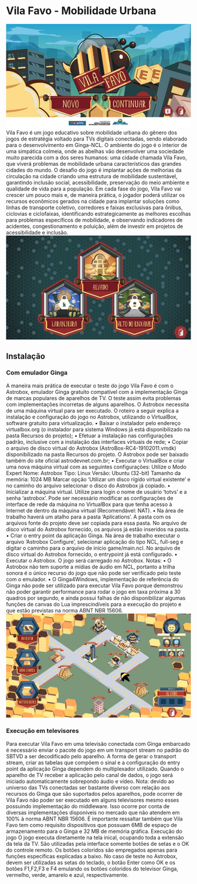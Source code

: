 # Vila Favo - Mobilidade Urbana
![alt text](https://raw.githubusercontent.com/rafaelgpedroso/vilafavo/master/img/init.jpg)
Vila Favo é um jogo educativo sobre mobilidade urbana do gênero dos jogos de estratégia voltado para TVs digitais conectadas, sendo elaborado para o desenvolvimento em Ginga-NCL. O ambiente do jogo é o interior de uma simpática colmeia, onde as abelhas vão desenvolver uma sociedade muito parecida com a dos seres humanos: uma cidade chamada Vila Favo, que viverá problemas de mobilidade urbana característicos das grandes cidades do mundo. O desafio do jogo é implantar ações de melhorias da circulação na cidade criando uma estrutura de mobilidade sustentável, garantindo inclusão social, acessibilidade, preservação do meio ambiente e qualidade de vida para a população. Em cada fase do jogo, Vila Favo vai crescer um pouco mais e, de maneira prática, o jogador poderá utilizar os recursos econômicos gerados na cidade para implantar soluções como linhas de transporte coletivo, corredores e faixas exclusivas para ônibus, ciclovias e ciclofaixas, identificando estrategicamente as melhores escolhas para problemas específicos de mobilidade, e observando indicadores de acidentes, congestionamento e poluição, além de investir em projetos de acessibilidade e inclusão.
![alt text](https://raw.githubusercontent.com/rafaelgpedroso/vilafavo/master/img/select.jpg)
## Instalação
### Com emulador Ginga
A maneira mais prática de executar o teste do jogo Vila Favo é com o Astrobox, emulador Ginga gratuito compatível com a implementação Ginga de marcas populares de aparelhos de TV. O teste assim evita problemas com implementações incorretas de alguns aparelhos.
O Astrobox necessita de uma máquina virtual para ser executado. O roteiro a seguir explica a instalação e configuração do jogo no Astrobox, utilizando o VirtualBox, software gratuito para virtualização.
• Baixar o instalador pelo endereço virtualbox.org (o instalador para sistema Windows já está disponibilizado na pasta Recursos do projeto);
• Efetuar a instalação nas configurações padrão, inclusive com a instalação das interfaces virtuais de rede;
• Copiar o arquivo de disco virtual do Astrobox (AstroBox-RC4-19102011.vmdk) disponibilizado na pasta Recursos do projeto. O Astrobox pode ser baixado também do site oficial astrodevnet.com.br;
• Executar o VirtualBox e criar uma nova máquina virtual com as seguintes configurações:
Utilize o Modo Expert Nome: Astrobox Tipo: Linux Versão: Ubuntu (32-bit) Tamanho da memória: 1024 MB Marcar opção ‘Utilizar um disco rígido virtual existente’ e no caminho do arquivo selecionar o disco do Astrobox já copiado.
• Inicializar a máquina virtual. Utilize para login o nome de usuário ‘totvs’ e a senha ‘astrobox’. Pode ser necessário modificar as configurações de interface de rede da máquina no VirtualBox para que tenha acesso à Internet de dentro da máquina virtual (Recomendável: NAT).
• Na área de trabalho haverá um atalho para a pasta ‘Aplications’. A pasta com os arquivos fonte do projeto deve ser copiada para essa pasta. No arquivo de disco virtual do Astrobox fornecido, os arquivos já estão inseridos na pasta.
• Criar o entry point da aplicação Ginga. Na área de trabalho executar o arquivo ‘Astrobox Configure’, selecionar aplicação do tipo NCL, full-seg e digitar o caminho para o arquivo de início game/main.ncl. No arquivo de disco virtual do Astrobox fornecido, o entrypoint já está configurado.
• Executar o Astrobox. O jogo será carregado no Astrobox.
Notas:
• O Astrobox não tem suporte a mídias de áudio em NCL, portanto a trilha sonora é o único recurso do jogo que não pode ser verificado pelo teste com o emulador.
• O Ginga4Windows, implementação de referência do Ginga não pode ser utilizado para executar Vila Favo porque demonstrou não poder garantir performance para rodar o jogo em taxa próxima a 30 quadros por segundo, e ainda possui falhas de não disponibilizar algumas funções de canvas do Lua imprescindíveis para a execução do projeto e que estão previstas na norma ABNT NBR 15606.
![alt text](https://raw.githubusercontent.com/rafaelgpedroso/vilafavo/master/img/game.png)
### Execução em televisores
Para executar Vila Favo em uma televisão conectada com Ginga embarcado é necessário enviar o pacote do jogo em um transport stream no padrão do SBTVD a ser decodificado pelo aparelho. A forma de gerar o transport stream, criar as tabelas que compõem o sinal e a configuração do entry point da aplicação Ginga dependem do multiplexador utilizado.
Quando o aparelho de TV receber a aplicação pelo canal de dados, o jogo será iniciado automaticamente sobrepondo áudio e vídeo.
Nota: devido ao universo das TVs conectadas ser bastante diverso com relação aos recursos do Ginga que são suportados pelos aparelhos, pode ocorrer de Vila Favo não poder ser executado em alguns televisores mesmo esses possuindo implementação do middleware. Isso ocorre por conta de diversas implementações disponíveis no mercado que não atendem em 100% à norma ABNT NBR 15606. É importante ressaltar também que Vila Favo tem como requisito dispositivos que possuam 6MB de espaço de armazenamento para o Ginga e 32 MB de memória gráfica.
Execução do jogo
O jogo executa diretamente na tela inical, ocupando toda a extensão da tela da TV. São utilizadas pela interface somente botões de setas e o OK do controle remoto. Os botões coloridos são empregados apenas para funções específicas explicadas a baixo. No caso de teste no Astrobox, devem ser utilizadas as setas do teclado, o botão Enter como OK e os botões F1,F2,F3 e F4 emulando os botões coloridos do televisor Ginga, vermelho, verde, amarelo e azul, respectivamente.
